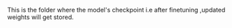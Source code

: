 This is the folder where the model's checkpoint i.e after finetuning ,updated weights will get stored.
